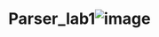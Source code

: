 # Parser_lab1![image](https://github.com/FaniarDG/Parser_lab1/assets/163538624/ebc2afa3-7082-4bac-a3f5-0345c3621ebd)
